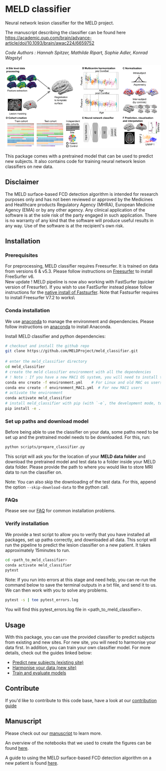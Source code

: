# MELD classifier
Neural network lesion classifier for the MELD project.

The manuscript describing the classifier can be found here https://academic.oup.com/brain/advance-article/doi/10.1093/brain/awac224/6659752

*Code Authors : Hannah Spitzer, Mathilde Ripart, Sophie Adler, Konrad Wagstyl*

![overview](images/overview.png)

This package comes with a pretrained model that can be used to predict new subjects. It also contains code for training neural network lesion classifiers on new data.

## Disclaimer

The MELD surface-based FCD detection algorithm is intended for research purposes only and has not been reviewed or approved by the Medicines and Healthcare products Regulatory Agency (MHRA), European Medicine Agency (EMA) or by any other agency. Any clinical application of the software is at the sole risk of the party engaged in such application. There is no warranty of any kind that the software will produce useful results in any way. Use of the software is at the recipient's own risk.

## Installation

### Prerequisites
For preprocessing, MELD classifier requires Freesurfer. It is trained on data from versions 6 & v5.3. Please follow instructions on [Freesurfer](https://surfer.nmr.mgh.harvard.edu/fswiki/DownloadAndInstall) to install FreeSurfer v6. \
New update ! MELD pipeline is now also working with FastSurfer (quicker version of Fresurfer). If you wish to use FastSurfer instead please follow instructions for the [native install of Fastsurfer](https://github.com/Deep-MI/FastSurfer.git). Note that Fastsurfer requires to install Freesurfer V7.2 to works\

### Conda installation
We use [anaconda](https://docs.anaconda.com/anaconda/install/mac-os/) to manage the environment and dependencies. Please follow instructions on [anaconda](https://docs.anaconda.com/anaconda/install/mac-os/) to install Anaconda.

Install MELD classifier and python dependencies:
```bash
# checkout and install the github repo 
git clone https://github.com/MELDProject/meld_classifier.git 

# enter the meld_classifier directory
cd meld_classifier
# create the meld classifier environment with all the dependencies 
# ! Note : If you have a new MAC1 OS system, you will need to install the special environments for new MAC1 users in the second command below.
conda env create -f environment.yml    # For Linux and old MAC os users
conda env create -f environment_MAC1.yml  # For new MAC1 users 
# activate the environment
conda activate meld_classifier
# install meld_classifier with pip (with `-e`, the development mode, to allow changes in the code to be immediately visible in the installation)
pip install -e .
```

### Set up paths and download model
Before being able to use the classifier on your data, some paths need to be set up and the pretrained model needs to be downloaded. For this, run:
```bash
python scripts/prepare_classifier.py
```

This script will ask you for the location of your **MELD data folder** and download the pretrained model and test data to a folder inside your MELD data folder. Please provide the path to where you would like to store MRI data to run the classifier on.


Note: You can also skip the downloading of the test data. For this, append the option `--skip-download-data` to the python call.

### FAQs
Please see our [FAQ](FAQs.md) for common installation problems.

### Verify installation
We provide a test script to allow you to verify that you have installed all packages, set up paths correctly, and downloaded all data. This script will run the pipeline to predict the lesion classifier on a new patient. It takes approximately 15minutes to run.

```bash
cd <path_to_meld_classifier>
conda activate meld_classifier
pytest
```
Note: If you run into errors at this stage and need help, you can re-run the command below to save the terminal outputs in a txt file, and send it to us. We can then work with you to solve any problems.
  ```bash
  pytest -s | tee pytest_errors.log
  ```
  You will find this pytest_errors.log file in <path_to_meld_classifier>. 

## Usage
With this package, you can use the provided classifier to predict subjects from existing and new sites. For new site, you will need to harmonise your data first. In addition, you can train your own classifier model.
For more details, check out the guides linked below:
- [Predict new subjects (existing site)](Predict_on_new_patient.md)
- [Harmonise your data (new site)](Harmonisation_new_site.md)
- [Train and evaluate models](Training_and_evaluating_models.md)

## Contribute
If you'd like to contribute to this code base, have a look at our [contribution guide](DEVELOP.md)

## Manuscript
Please check out our [manuscript](https://academic.oup.com/brain/advance-article/doi/10.1093/brain/awac224/6659752) to learn more.

An overview of the notebooks that we used to create the figures can be found [here](figure_notebooks.md).

A guide to using the MELD surface-based FCD detection algorithm on a new patient is found [here](https://docs.google.com/document/d/1vF5U1i-B45OkE_8wdde8yHHypp6W9xNN_1DBoEGmn0E/edit?usp=sharing).
